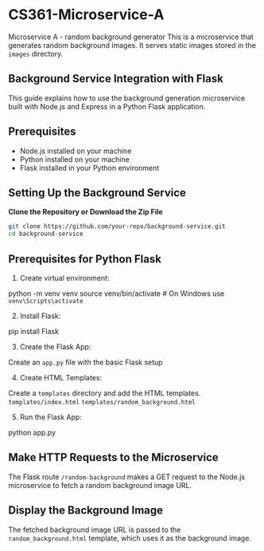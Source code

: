 # CS361-Microservice-A

Microservice A - random background generator
This is a microservice that generates random background images. It serves static images stored in the `images` directory.

## Background Service Integration with Flask

This guide explains how to use the background generation microservice built with Node.js and Express in a Python Flask application.

## Prerequisites

- Node.js installed on your machine
- Python installed on your machine
- Flask installed in your Python environment

## Setting Up the Background Service

**Clone the Repository or Download the Zip File**

```bash
git clone https://github.com/your-repo/background-service.git
cd background-service
```

## Prerequisites for Python Flask

1. Create virtual environment:

python -m venv venv
source venv/bin/activate # On Windows use `venv\Scripts\activate`

2. Install Flask:

pip install Flask

3. Create the Flask App:

Create an `app.py` file with the basic Flask setup

4. Create HTML Templates:

Create a `templates` directory and add the HTML templates.
`templates/index.html`
`templates/random_background.html`

5. Run the Flask App:

python app.py

## Make HTTP Requests to the Microservice

The Flask route `/random-background` makes a GET request to the Node.js microservice to fetch a random background image URL.

## Display the Background Image

The fetched background image URL is passed to the `random_background.html` template, which uses it as the background image.
